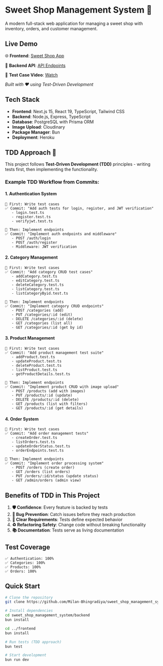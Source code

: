 # Sweet Shop Management System 🧁

A modern full-stack web application for managing a sweet shop with inventory, orders, and customer management.

## Live Demo

🌐 <strong>Frontend</strong>: 
<a href="https://sweet-shop-management-system-seven.vercel.app/" target="_blank" rel="noopener noreferrer">
Sweet Shop App
</a><br>

🔧 <strong>Backend API</strong>: 
<a href="https://sweet-shop-management-system-60d31ee24ccf.herokuapp.com/" target="_blank" rel="noopener noreferrer">
API Endpoints
</a><br>

🎥 <strong>Test Case Video</strong>: 
<a href="https://drive.google.com/file/d/1w1QA_znjnw4m_jGzjYkgYeNmo6mTX85U/view?usp=sharing" target="_blank" rel="noopener noreferrer">
Watch
</a>


_Built with ❤️ using Test-Driven Development_

## Tech Stack

- **Frontend**: Next.js 15, React 19, TypeScript, Tailwind CSS
- **Backend**: Node.js, Express, TypeScript
- **Database**: PostgreSQL with Prisma ORM
- **Image Upload**: Cloudinary
- **Package Manager**: Bun
- **Deployment**: Heroku

## TDD Approach 🔄

This project follows **Test-Driven Development (TDD)** principles - writing tests first, then implementing the functionality.

### Example TDD Workflow from Commits:

#### 1. Authentication System

```
📝 First: Write test cases
✅ Commit: "Add auth tests for login, register, and JWT verification"
   - login.test.ts
   - register.test.ts
   - verifyjwt.test.ts

🔧 Then: Implement endpoints
✅ Commit: "Implement auth endpoints and middleware"
   - POST /auth/login
   - POST /auth/register
   - Middleware: JWT verification
```

#### 2. Category Management

```
📝 First: Write test cases
✅ Commit: "Add category CRUD test cases"
   - addCategory.test.ts
   - editCategory.test.ts
   - deleteCategory.test.ts
   - listCategory.test.ts
   - listCategoryByid.test.ts

🔧 Then: Implement endpoints
✅ Commit: "Implement category CRUD endpoints"
   - POST /categories (add)
   - PUT /categories/:id (edit)
   - DELETE /categories/:id (delete)
   - GET /categories (list all)
   - GET /categories/:id (get by id)
```

#### 3. Product Management

```
📝 First: Write test cases
✅ Commit: "Add product management test suite"
   - addProduct.test.ts
   - updateProduct.test.ts
   - deleteProduct.test.ts
   - listProduct.test.ts
   - getProductDetails.test.ts

🔧 Then: Implement endpoints
✅ Commit: "Implement product CRUD with image upload"
   - POST /products (add with images)
   - PUT /products/:id (update)
   - DELETE /products/:id (delete)
   - GET /products (list with filters)
   - GET /products/:id (get details)
```

#### 4. Order System

```
📝 First: Write test cases
✅ Commit: "Add order management tests"
   - createOrder.test.ts
   - listOrders.test.ts
   - updateOrderStatus.test.ts
   - orderEndpoints.test.ts

🔧 Then: Implement endpoints
✅ Commit: "Implement order processing system"
   - POST /orders (create order)
   - GET /orders (list orders)
   - PUT /orders/:id/status (update status)
   - GET /admin/orders (admin view)
```

## Benefits of TDD in This Project

1. **🛡️ Confidence**: Every feature is backed by tests
2. **🐛 Bug Prevention**: Catch issues before they reach production
3. **📐 Clear Requirements**: Tests define expected behavior
4. **♻️ Refactoring Safety**: Change code without breaking functionality
5. **📚 Documentation**: Tests serve as living documentation

## Test Coverage

```
✅ Authentication: 100%
✅ Categories: 100%
✅ Products: 100%
✅ Orders: 100%
```

## Quick Start

```bash
# Clone the repository
git clone https://github.com/Milan-Bhingradiya/sweet_shop_management_system.git

# Install dependencies
cd sweet_shop_management_system/backend
bun install

cd ../frontend
bun install

# Run tests (TDD approach)
bun test

# Start development
bun run dev
```
